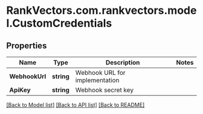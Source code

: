 # RankVectors.com.rankvectors.model.CustomCredentials

## Properties

Name | Type | Description | Notes
------------ | ------------- | ------------- | -------------
**WebhookUrl** | **string** | Webhook URL for implementation | 
**ApiKey** | **string** | Webhook secret key | 

[[Back to Model list]](../../README.md#documentation-for-models) [[Back to API list]](../../README.md#documentation-for-api-endpoints) [[Back to README]](../../README.md)

